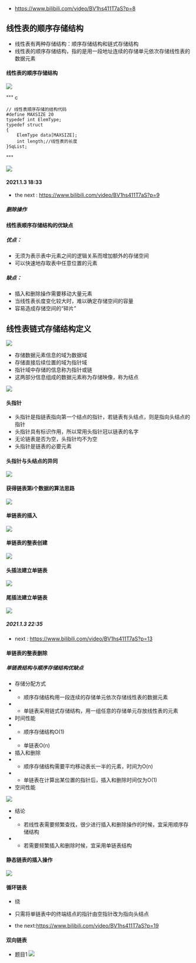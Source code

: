 * https://www.bilibili.com/video/BV1hs411T7aS?p=8

## 线性表的顺序存储结构

* 线性表有两种存储结构：顺序存储结构和链式存储结构
* 线性表的顺序存储结构，指的是用一段地址连续的存储单元依次存储线性表的数据元素

#### 线性表的顺序存储结构

![](imgs/2021-01-03-17-38-09.png)

""" c

    // 线性表顺序存储的结构代码
    #define MAXSIZE 20
    typedef int ElemType;
    typedef struct 
    {
        ElemType data[MAXSIZE];
        int length;//线性表的长度
    }SqList;

"""

![](imgs/2021-01-03-17-42-13.png)

#### 2021.1.3 18:33

* the next : https://www.bilibili.com/video/BV1hs411T7aS?p=9

##### 删除操作

#### 线性表顺序存储结构的优缺点

##### 优点：

* 无须为表示表中元素之间的逻辑关系而增加额外的存储空间
* 可以快速地存取表中任意位置的元素

##### 缺点：

* 插入和删除操作需要移动大量元素
* 当线性表长度变化较大时，难以确定存储空间的容量
* 容易造成存储空间的“碎片”

## 线性表链式存储结构定义

![](imgs/2021-01-03-20-58-29.png)

* 存储数据元素信息的域为数据域
* 存储直接后续位置的域为指针域
* 指针域中存储的信息称为指针或链
* 这两部分信息组成的数据元素称为存储映像，称为结点

![](imgs/2021-01-03-21-02-24.png)

#### 头指针

* 头指针是指链表指向第一个结点的指针，若链表有头结点，则是指向头结点的指针
* 头指针具有标识作用，所以常用头指针冠以链表的名字
* 无论链表是否为空，头指针均不为空
* 头指针是链表的必要元素

#### 头指针与头结点的异同

![](imgs/2021-01-03-21-07-08.png)

#### 获得链表第i个数据的算法思路

![](imgs/2021-01-03-21-17-58.png)

#### 单链表的插入

![](imgs/2021-01-03-21-43-55.png)

#### 单链表的整表创建

![](imgs/2021-01-03-22-04-30.png)

#### 头插法建立单链表

![](imgs/2021-01-03-22-06-06.png)

#### 尾插法建立单链表

![](imgs/2021-01-03-22-15-59.png)

##### 2021.1.3 22:35

* next :  https://www.bilibili.com/video/BV1hs411T7aS?p=13

#### 单链表的整表删除

##### 单链表结构与顺序存储结构优缺点

* 存储分配方式
*
    * 顺序存储结构用一段连续的存储单元依次存储线性表的数据元素
*
    * 单链表采用链式存储结构，用一组任意的存储单元存放线性表的元素
* 时间性能
*
    * 顺序存储结构O(1)
*
    * 单链表O(n)
* 插入和删除
*
    * 顺序存储结构需要平均移动表长一半的元素，时间为O(n)
*
    * 单链表在计算出某位置的指针后，插入和删除时间仅为O(1)
* 空间性能

![](imgs/2021-01-17-09-30-48.png)

* 结论
*
    * 若线性表需要频繁查找，很少进行插入和删除操作的时候，宜采用顺序存储结构
*
    * 若需要频繁插入和删除时候，宜采用单链表结构

#### 静态链表的插入操作

![](imgs/2021-01-17-10-22-34.png)

#### 循环链表

* 绕
* 只需将单链表中的终端结点的指针由空指针改为指向头结点

* the next:https://www.bilibili.com/video/BV1hs411T7aS?p=19

#### 双向链表

* 题目1
  ![](imgs/2021-01-18-13-06-34.png)





